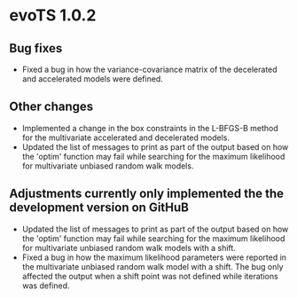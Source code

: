 # evoTS 1.0.2

## Bug fixes

- Fixed a bug in how the variance-covariance matrix of the decelerated and accelerated models were defined. 

## Other changes

- Implemented a change in the box constraints in the L-BFGS-B method for the multivariate accelerated and decelerated models. 
- Updated the list of messages to print as part of the output based on how the 'optim' function may fail while searching for the maximum likelihood for multivariate unbiased random walk models. 

## Adjustments currently only implemented the the development version on GitHuB

- Updated the list of messages to print as part of the output based on how the 'optim' function may fail while searching for the maximum likelihood for multivariate unbiased random walk models with a shift.
- Fixed a bug in how the maximum likelihood parameters were reported in the multivariate unbiased random walk model with a shift. The bug only affected the output when a shift point was not defined while iterations was defined. 
 

